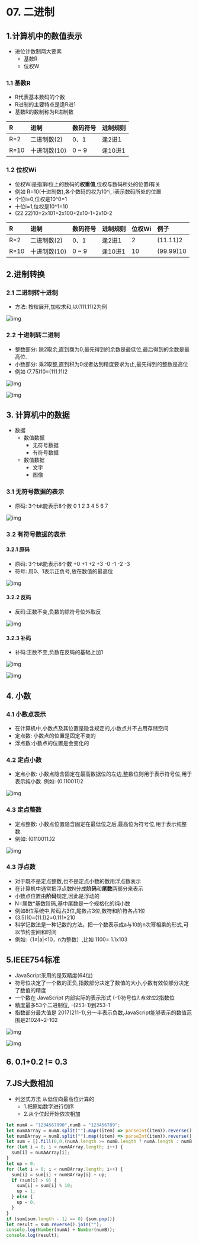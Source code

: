 # 07. 二进制

## 1.计算机中的数值表示

- 进位计数制两大要素
  - 基数R
  - 位权W

### 1.1 基数R

- R代表基本数码的个数
- R进制的主要特点是逢R进1
- 基数R的数制称为R进制数

| R    | 进制         | 数码符号 | 进制规则 |
| :--- | :----------- | :------- | :------- |
| R=2  | 二进制数(2)  | 0、1     | 逢2进1   |
| R=10 | 十进制数(10) | 0 ~ 9    | 逢10进1  |

### 1.2 位权Wi

- 位权Wi是指第i位上的数码的**权重值**,位权与数码所处的位置**i**有关
- 例如 R=10(十进制数),各个数码的权为10^i, i表示数码所处的位置
- 个位i=0,位权是10^0=1
- 十位i=1,位权是10^1=10
- (22.22)10=2x101+2x100+2x10-1+2x10-2

| R    | 进制         | 数码符号 | 进制规则 | 位权Wi | 例子      |
| :--- | :----------- | :------- | :------- | :----- | :-------- |
| R=2  | 二进制数(2)  | 0、1     | 逢2进1   | 2      | (11.11)2  |
| R=10 | 十进制数(10) | 0 ~ 9    | 逢10进1  | 10     | (99.99)10 |

## 2.进制转换

### 2.1 二进制转十进制

- 方法: 按权展开,加权求和,以(111.11)2为例

![img](https://wsk-mweb.oss-cn-hangzhou.aliyuncs.com/2020-07-11-072108.gif)

### 2.2 十进制转二进制

- 整数部分: 除2取余,直到商为0,最先得到的余数是最低位,最后得到的余数是最高位.
- 小数部分: 乘2取整,直到积为0或者达到精度要求为止,最先得到的整数是高位
- 例如 (7.75)10=(111.11)2

![img](https://wsk-mweb.oss-cn-hangzhou.aliyuncs.com/2020-07-11-072118.gif)

![img](https://wsk-mweb.oss-cn-hangzhou.aliyuncs.com/2020-07-11-072123.gif)

## 3. 计算机中的数据

- 数据
  - 数值数据
    - 无符号数据
    - 有符号数据
  - 数值数据
    - 文字
    - 图像

### 3.1 无符号数据的表示

- 原码: 3个bit能表示8个数 0 1 2 3 4 5 6 7

![img](https://wsk-mweb.oss-cn-hangzhou.aliyuncs.com/2020-07-11-072128.gif)

### 3.2 有符号数据的表示

#### 3.2.1 原码

- 原码: 3个bit能表示8个数 +0 +1 +2 +3 -0 -1 -2 -3
- 符号: 用0、1表示正负号,放在数值的最高位

![img](https://wsk-mweb.oss-cn-hangzhou.aliyuncs.com/2020-07-11-072248.gif)

#### 3.2.2 反码

- 反码:正数不变,负数的除符号位外取反

![img](https://wsk-mweb.oss-cn-hangzhou.aliyuncs.com/2020-07-11-072312.gif)

#### 3.2.3 补码

- 补码:正数不变,负数在反码的基础上加1

![img](https://wsk-mweb.oss-cn-hangzhou.aliyuncs.com/2020-07-11-072318.png)

![img](https://wsk-mweb.oss-cn-hangzhou.aliyuncs.com/2020-07-11-072322.png)

## 4. 小数

### 4.1 小数点表示

- 在计算机中,小数点及其位置是隐含规定的,小数点并不占用存储空间
- 定点数: 小数点的位置是固定不变的
- 浮点数:小数点的位置是会变化的

### 4.2 定点小数

- 定点小数: 小数点隐含固定在最高数据位的左边,整数位则用于表示符号位,用于表示纯小数. 例如: (0.110011)2

![img](https://wsk-mweb.oss-cn-hangzhou.aliyuncs.com/2020-07-11-072327.png)

### 4.3 定点整数

- 定点整数: 小数点位置隐含固定在最低位之后,最高位为符号位,用于表示纯整数.
- 例如: (0110011.)2

![img](https://wsk-mweb.oss-cn-hangzhou.aliyuncs.com/2020-07-11-072329.png)

### 4.3 浮点数

- 对于既不是定点整数,也不是定点小数的数用浮点数表示
- 在计算机中通常把浮点数N分成**阶码**和**尾数**两部分来表示
- 小数点位置由**阶码**规定,因此是浮动的
- N=尾数*基数阶码,基中尾数是一个规格化的纯小数
- 例如8位系统中,阶码占3位,尾数占3位,数符和阶符各占1位
- (3.5)10=(11.1)2=0.111*210
- 科学记数法是一种记数的方法。把一个数表示成a与10的n次幂相乘的形式,可以节约空间和时间
- 例如:（1≤|a|<10，n为整数）,比如 1100= 1.1x103

## 5.IEEE754标准

- JavaScript采用的是双精度(64位)
- 符号位决定了一个数的正负,指数部分决定了数值的大小,小数有效位部分决定了数值的精度
- 一个数在 JavaScript 内部实际的表示形式 (-1)符号位*1.有效位*2指数位
- 精度最多53个二进制位, -(253-1)到253-1
- 指数部分最大值是 2017(211-1),分一半表示负数,JavaScript能够表示的数值范围是21024~2-102

![img](https://wsk-mweb.oss-cn-hangzhou.aliyuncs.com/2020-07-11-072332.png)

![img](https://wsk-mweb.oss-cn-hangzhou.aliyuncs.com/2020-07-11-072335.png)

## 6. 0.1+0.2 != 0.3

## 7.JS大数相加

- 列竖式方法 从低位向最高位计算的
  - 1.把原始数字进行倒序
  - 2.从个位起开始依次相加

```js
let numA = "1234567890",numB = "123456789";
let numAArray = numA.split("").map((item) => parseInt(item)).reverse();
let numBArray = numB.split("").map((item) => parseInt(item)).reverse();
let sum = [].fill(0,0,(numA.length >= numB.length ? numA.length : numB.length) + 1);
for (let i = 0; i < numAArray.length; i++) {
  sum[i] = numAArray[i];
}
let up = 0;
for (let i = 0; i < numBArray.length; i++) {
  sum[i] = sum[i] + numBArray[i] + up;
  if (sum[i] > 9) {
    sum[i] = sum[i] % 10;
    up = 1;
  } else {
    up = 0;
  }
}
if (sum[sum.length - 1] == 0) {sum.pop()}
let result = sum.reverse().join("");
console.log(Number(numA) + Number(numB));
console.log(result);
```